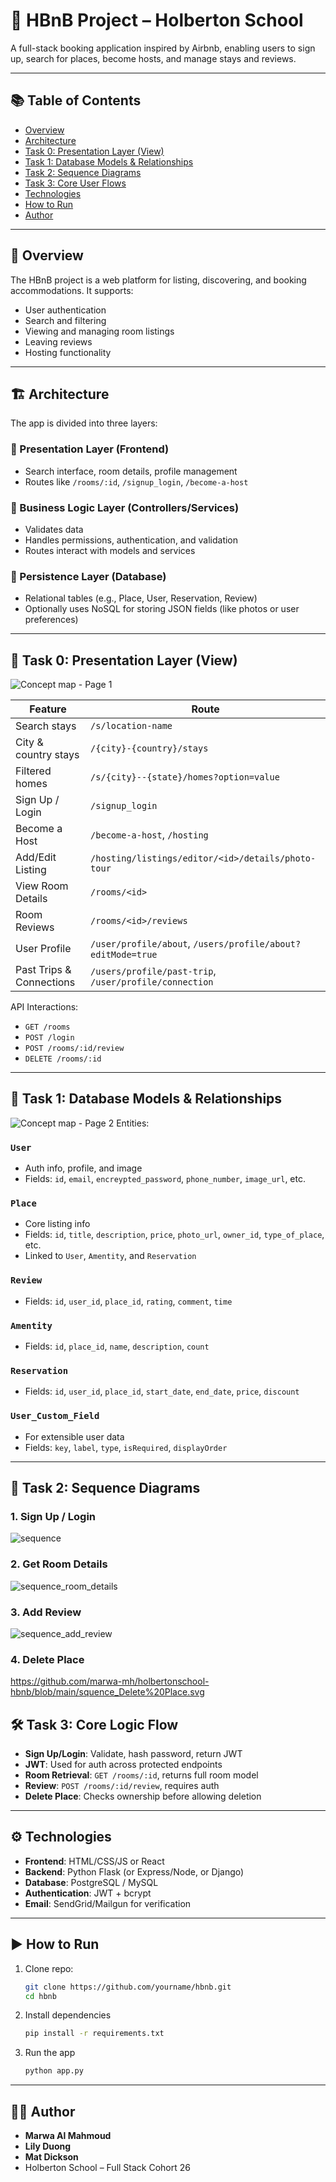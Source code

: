 
# 🏡 HBnB Project – Holberton School

A full-stack booking application inspired by Airbnb, enabling users to sign up, search for places, become hosts, and manage stays and reviews.

---

## 📚 Table of Contents

* [Overview](#overview)
* [Architecture](#architecture)
* [Task 0: Presentation Layer (View)](#task-0-presentation-layer-view)
* [Task 1: Database Models & Relationships](#task-1-database-models--relationships)
* [Task 2: Sequence Diagrams](#task-2-sequence-diagrams)
* [Task 3: Core User Flows](#task-3-core-user-flows)
* [Technologies](#technologies)
* [How to Run](#how-to-run)
* [Author](#author)

---

## 📌 Overview

The HBnB project is a web platform for listing, discovering, and booking accommodations. It supports:

* User authentication
* Search and filtering
* Viewing and managing room listings
* Leaving reviews
* Hosting functionality

---

## 🏗️ Architecture

The app is divided into three layers:

### 🔹 Presentation Layer (Frontend)

* Search interface, room details, profile management
* Routes like `/rooms/:id`, `/signup_login`, `/become-a-host`

### 🔸 Business Logic Layer (Controllers/Services)

* Validates data
* Handles permissions, authentication, and validation
* Routes interact with models and services

### 🔻 Persistence Layer (Database)

* Relational tables (e.g., Place, User, Reservation, Review)
* Optionally uses NoSQL for storing JSON fields (like photos or user preferences)

---

## 🎯 Task 0: Presentation Layer (View)
![Concept map - Page 1](https://github.com/user-attachments/assets/bf9ea4c7-0ed7-496a-a882-927e66e5f1aa)

| Feature                  | Route                                                       |
| ------------------------ | ----------------------------------------------------------- |
| Search stays             | `/s/location-name`                                          |
| City & country stays     | `/{city}-{country}/stays`                                   |
| Filtered homes           | `/s/{city}--{state}/homes?option=value`                     |
| Sign Up / Login          | `/signup_login`                                             |
| Become a Host            | `/become-a-host`, `/hosting`                                |
| Add/Edit Listing         | `/hosting/listings/editor/<id>/details/photo-tour`          |
| View Room Details        | `/rooms/<id>`                                               |
| Room Reviews             | `/rooms/<id>/reviews`                                       |
| User Profile             | `/user/profile/about`, `/users/profile/about?editMode=true` |
| Past Trips & Connections | `/users/profile/past-trip`, `/user/profile/connection`      |

API Interactions:

* `GET /rooms`
* `POST /login`
* `POST /rooms/:id/review`
* `DELETE /rooms/:id`

---

## 🧱 Task 1: Database Models & Relationships

![Concept map - Page 2](https://github.com/marwa-mh/holbertonschool-hbnb/blob/main/Business%20Logic%20Layer.svg)
Entities:

### `User`

* Auth info, profile, and image
* Fields: `id`, `email`, `encreypted_password`, `phone_number`, `image_url`, etc.

### `Place`

* Core listing info
* Fields: `id`, `title`, `description`, `price`, `photo_url`, `owner_id`, `type_of_place`, etc.
* Linked to `User`, `Amentity`, and `Reservation`

### `Review`

* Fields: `id`, `user_id`, `place_id`, `rating`, `comment`, `time`

### `Amentity`

* Fields: `id`, `place_id`, `name`, `description`, `count`

### `Reservation`

* Fields: `id`, `user_id`, `place_id`, `start_date`, `end_date`, `price`, `discount`

### `User_Custom_Field`

* For extensible user data
* Fields: `key`, `label`, `type`, `isRequired`, `displayOrder`

---

## 🔁 Task 2: Sequence Diagrams

### 1. **Sign Up / Login**

![sequence](https://github.com/marwa-mh/holbertonschool-hbnb/blob/main/squence_Sign%20up_%20Login.svg)

### 2. **Get Room Details**
![sequence_room_details](https://github.com/marwa-mh/holbertonschool-hbnb/blob/main/squence_Get%20Room%20Details.svg)


### 3. **Add Review**

![sequence_add_review](https://github.com/marwa-mh/holbertonschool-hbnb/blob/main/squence_Add%20Review.svg)

### 4. **Delete Place**

https://github.com/marwa-mh/holbertonschool-hbnb/blob/main/squence_Delete%20Place.svg

## 🛠️ Task 3: Core Logic Flow

* **Sign Up/Login**: Validate, hash password, return JWT
* **JWT**: Used for auth across protected endpoints
* **Room Retrieval**: `GET /rooms/:id`, returns full room model
* **Review**: `POST /rooms/:id/review`, requires auth
* **Delete Place**: Checks ownership before allowing deletion

---

## ⚙️ Technologies

* **Frontend**: HTML/CSS/JS or React
* **Backend**: Python Flask (or Express/Node, or Django)
* **Database**: PostgreSQL / MySQL
* **Authentication**: JWT + bcrypt
* **Email**: SendGrid/Mailgun for verification

---

## ▶️ How to Run

1. Clone repo:

   ```bash
   git clone https://github.com/yourname/hbnb.git
   cd hbnb
   ```

2. Install dependencies

   ```bash
   pip install -r requirements.txt
   ```

3. Run the app

   ```bash
   python app.py
   ```

---

## 👩‍💻 Author

* **Marwa Al Mahmoud**
* **Lily Duong**
* **Mat Dickson**
* Holberton School – Full Stack Cohort 26


